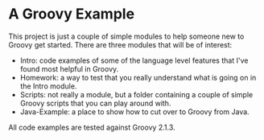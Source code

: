# A Groovy Example

This project is just a couple of simple modules to help someone new to Groovy get started. There are three modules that will be of interest:

 - Intro: code examples of some of the language level features that I've found most helpful in Groovy.
 - Homework: a way to test that you really understand what is going on in the Intro module.
 - Scripts: not really a module, but a folder containing a couple of simple Groovy scripts that you can play around with.
 - Java-Example: a place to show how to cut over to Groovy from Java.

All code examples are tested against Groovy 2.1.3.
